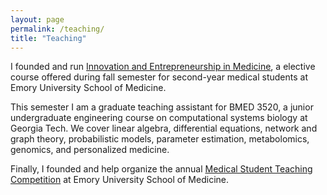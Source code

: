 ```yaml
---
layout: page
permalink: /teaching/
title: "Teaching"
---
```


I founded and run [Innovation and Entrepreneurship in Medicine](http://erikreinertsen.com/iemed), a elective course offered during fall semester for second-year medical students at Emory University School of Medicine.

This semester I am a graduate teaching assistant for BMED 3520, a junior undergraduate engineering course on computational systems biology at Georgia Tech. We cover linear algebra, differential equations, network and graph theory, probabilistic models, parameter estimation, metabolomics, genomics, and personalized medicine.

Finally, I founded and help organize the annual [Medical Student Teaching Competition](http://emorymstc.com) at Emory University School of Medicine.
